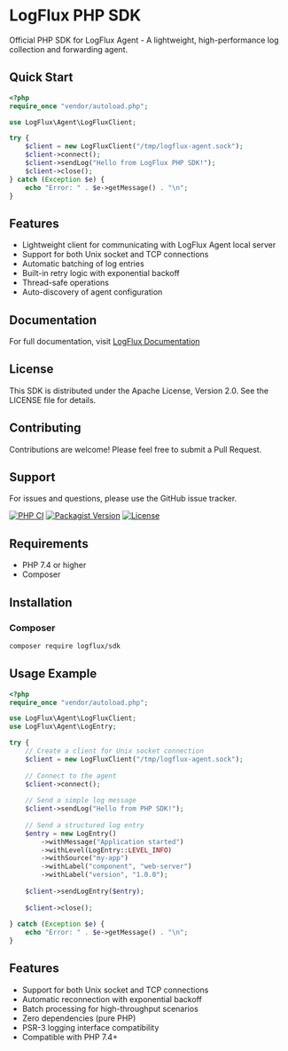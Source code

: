 # LogFlux PHP SDK

Official PHP SDK for LogFlux Agent - A lightweight, high-performance log collection and forwarding agent.

## Quick Start

```php
<?php
require_once "vendor/autoload.php";

use LogFlux\Agent\LogFluxClient;

try {
    $client = new LogFluxClient("/tmp/logflux-agent.sock");
    $client->connect();
    $client->sendLog("Hello from LogFlux PHP SDK!");
    $client->close();
} catch (Exception $e) {
    echo "Error: " . $e->getMessage() . "\n";
}
```

## Features

- Lightweight client for communicating with LogFlux Agent local server
- Support for both Unix socket and TCP connections
- Automatic batching of log entries
- Built-in retry logic with exponential backoff
- Thread-safe operations
- Auto-discovery of agent configuration

## Documentation

For full documentation, visit [LogFlux Documentation](https://docs.logflux.io)

## License

This SDK is distributed under the Apache License, Version 2.0. See the LICENSE file for details.

## Contributing

Contributions are welcome! Please feel free to submit a Pull Request.

## Support

For issues and questions, please use the GitHub issue tracker.

[![PHP CI](https://github.com/logflux-io/logflux-php-sdk/actions/workflows/php.yml/badge.svg)](https://github.com/logflux-io/logflux-php-sdk/actions/workflows/php.yml)
[![Packagist Version](https://img.shields.io/packagist/v/logflux/sdk.svg)](https://packagist.org/packages/logflux/sdk)
[![License](https://img.shields.io/badge/License-Apache%202.0-blue.svg)](https://opensource.org/licenses/Apache-2.0)

## Requirements

- PHP 7.4 or higher
- Composer

## Installation

### Composer

```bash
composer require logflux/sdk
```

## Usage Example

```php
<?php
require_once "vendor/autoload.php";

use LogFlux\Agent\LogFluxClient;
use LogFlux\Agent\LogEntry;

try {
    // Create a client for Unix socket connection
    $client = new LogFluxClient("/tmp/logflux-agent.sock");
    
    // Connect to the agent
    $client->connect();
    
    // Send a simple log message
    $client->sendLog("Hello from PHP SDK!");
    
    // Send a structured log entry
    $entry = new LogEntry()
        ->withMessage("Application started")
        ->withLevel(LogEntry::LEVEL_INFO)
        ->withSource("my-app")
        ->withLabel("component", "web-server")
        ->withLabel("version", "1.0.0");
    
    $client->sendLogEntry($entry);
    
    $client->close();
    
} catch (Exception $e) {
    echo "Error: " . $e->getMessage() . "\n";
}
```

## Features

- Support for both Unix socket and TCP connections
- Automatic reconnection with exponential backoff
- Batch processing for high-throughput scenarios
- Zero dependencies (pure PHP)
- PSR-3 logging interface compatibility
- Compatible with PHP 7.4+
